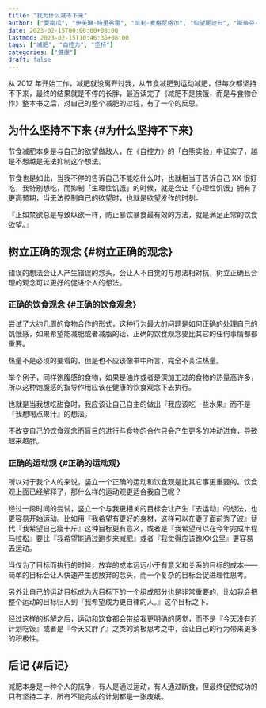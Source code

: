 ```yaml
---
title: "我为什么减不下来"
author: ["夏南瓜", "伊芙琳·特里弗雷", "凯利·麦格尼格尔", "仰望尾迹云", "斯蒂芬·盖斯"]
date: 2023-02-15T00:00:00+08:00
lastmod: 2023-02-15T10:46:36+08:00
tags: ["减肥", "自控力", "坚持"]
categories: ["健康"]
draft: false
---
```


从 2012 年开始工作，减肥就没离开过我，从节食减肥到运动减肥，但每次都坚持不下来，最终的结果就是不停的长胖，最近读完了《减肥不是挨饿，而是与食物合作》整本书之后，对自己的整个减肥的过程，有了一个的反思。


## 为什么坚持不下来 {#为什么坚持不下来}

节食减肥本身是与自己的欲望做敌人，在《自控力》的「白熊实验」中证实了，越是不想越是无法抑制这个想法。

节食也是如此，当我不停的告诉自己不能吃什么时，也就相当于告诉自己 XX 很好吃，我特别想吃，而抑制「生理性饥饿」的时候，就是会让「心理性饥饿」拥有了更高预期，当无法控制自己的欲望时，也就是欲望发作的时刻。

『正如禁欲总是导致纵欲一样，防止暴饮暴食最有效的方法，就是满足正常的饮食欲望。』


## 树立正确的观念 {#树立正确的观念}

错误的想法会让人产生错误的念头，会让人不自觉的与想法相对抗，树立正确且合理的观念可以更好的促进个人的想法。


### 正确的饮食观念 {#正确的饮食观念}

尝试了大约几周的食物合作的形式，这种行为最大的问题是如何正确的处理自己的饥饿感，如果希望能减肥或者减脂的话，正确的饮食观念要比其它的任何事情都都重要。

热量不是必须的要看的，但是也不应该像书中所言，完全不关注热量。

举个例子，同样饱腹感的食物，如果是油炸或者是深加工过的食物的热量高许多，所以这种饱腹感的指导作用应该在健康的饮食观念下去执行。

也就是当我想吃甜食时，我应该让自己自主的做出『我应该吃一些水果』而不是『我想喝点果汁』的想法。

不改变自己的饮食观念而盲目的进行与食物的合作只会产生更多的冲动进食，导致越来越胖。


### 正确的运动观 {#正确的运动观}

所以对于我个人的来说，竖立一个正确的运动和饮食观是比其它事更重要的。饮食观上面已经解释了，那什么样的运动观更适合我自己呢？

经过一段时间的尝试，竖立一个与我更相关的目标会让产生『去运动』的想法，也更容易开始运动。比如用『我希望有更好的身材，这样可以在妻子面前秀了波』替代『我希望自己瘦十斤』这种目标更有意义，或者是『我希望可以在今年完成半程马拉松』要比『我希望能通过跑步来减肥』或者『我觉得应该跑XX公里』更容易去运动。

当仅为了目标而执行的时候，放弃的成本远远小于有意义和关系的目标的成本——简单的目标会让人快速产生想放弃的念头，而一个复杂的目标会促进理性思考。

另外让自己的运动目标成为大目标下的一个组成部分也是非常重要的，比如我会把整个运动的目标归入到『我希望成为更自律的人。』这个目标之下。

经过这样的拆解之后，运动和饮食都会带给我更明确的感觉，而不是『今天没有近计划吃饭』或者是『今天又胖了』之类的消极思考之中，会让自己的行为带来更多的积极性。


## 后记 {#后记}

减肥本身是一种个人的抗争，有人是通过运动，有人通过断食，但最终促使成功的只有坚持二字，所有不能完成的计划都是一张废纸。

